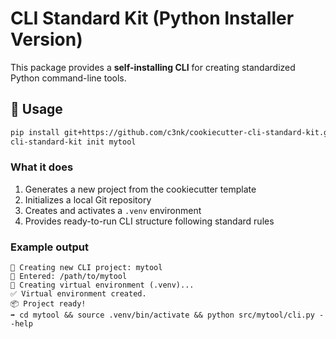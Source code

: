 # CLI Standard Kit (Python Installer Version)

This package provides a **self-installing CLI** for creating standardized Python command-line tools.

## 🚀 Usage

```bash
pip install git+https://github.com/c3nk/cookiecutter-cli-standard-kit.git
cli-standard-kit init mytool
```

### What it does
1. Generates a new project from the cookiecutter template  
2. Initializes a local Git repository  
3. Creates and activates a `.venv` environment  
4. Provides ready-to-run CLI structure following standard rules

### Example output
```
🚀 Creating new CLI project: mytool
📁 Entered: /path/to/mytool
🐍 Creating virtual environment (.venv)...
✅ Virtual environment created.
📦 Project ready!
➡ cd mytool && source .venv/bin/activate && python src/mytool/cli.py --help
```
